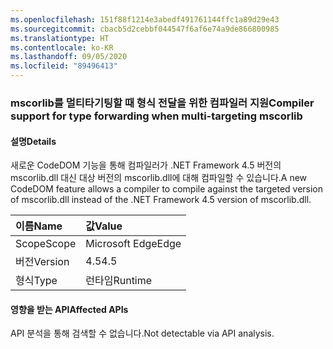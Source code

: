 ```yaml
---
ms.openlocfilehash: 151f88f1214e3abedf491761144ffc1a89d29e43
ms.sourcegitcommit: cbacb5d2cebbf044547f6af6e74a9de866800985
ms.translationtype: HT
ms.contentlocale: ko-KR
ms.lasthandoff: 09/05/2020
ms.locfileid: "89496413"
---
```

### <a name="compiler-support-for-type-forwarding-when-multi-targeting-mscorlib"></a><span data-ttu-id="c1a6c-101">mscorlib를 멀티타기팅할 때 형식 전달을 위한 컴파일러 지원</span><span class="sxs-lookup"><span data-stu-id="c1a6c-101">Compiler support for type forwarding when multi-targeting mscorlib</span></span>

#### <a name="details"></a><span data-ttu-id="c1a6c-102">설명</span><span class="sxs-lookup"><span data-stu-id="c1a6c-102">Details</span></span>

<span data-ttu-id="c1a6c-103">새로운 CodeDOM 기능을 통해 컴파일러가 .NET Framework 4.5 버전의 mscorlib.dll 대신 대상 버전의 mscorlib.dll에 대해 컴파일할 수 있습니다.</span><span class="sxs-lookup"><span data-stu-id="c1a6c-103">A new CodeDOM feature allows a compiler to compile against the targeted version of mscorlib.dll instead of the .NET Framework 4.5 version of mscorlib.dll.</span></span>

| <span data-ttu-id="c1a6c-104">이름</span><span class="sxs-lookup"><span data-stu-id="c1a6c-104">Name</span></span>    | <span data-ttu-id="c1a6c-105">값</span><span class="sxs-lookup"><span data-stu-id="c1a6c-105">Value</span></span>       |
|:--------|:------------|
| <span data-ttu-id="c1a6c-106">Scope</span><span class="sxs-lookup"><span data-stu-id="c1a6c-106">Scope</span></span>   |<span data-ttu-id="c1a6c-107">Microsoft Edge</span><span class="sxs-lookup"><span data-stu-id="c1a6c-107">Edge</span></span>|
|<span data-ttu-id="c1a6c-108">버전</span><span class="sxs-lookup"><span data-stu-id="c1a6c-108">Version</span></span>|<span data-ttu-id="c1a6c-109">4.5</span><span class="sxs-lookup"><span data-stu-id="c1a6c-109">4.5</span></span>|
|<span data-ttu-id="c1a6c-110">형식</span><span class="sxs-lookup"><span data-stu-id="c1a6c-110">Type</span></span>|<span data-ttu-id="c1a6c-111">런타임</span><span class="sxs-lookup"><span data-stu-id="c1a6c-111">Runtime</span></span>|

#### <a name="affected-apis"></a><span data-ttu-id="c1a6c-112">영향을 받는 API</span><span class="sxs-lookup"><span data-stu-id="c1a6c-112">Affected APIs</span></span>

<span data-ttu-id="c1a6c-113">API 분석을 통해 검색할 수 없습니다.</span><span class="sxs-lookup"><span data-stu-id="c1a6c-113">Not detectable via API analysis.</span></span>

<!--

#### Affected APIs

Not detectable via API analysis.

-->
